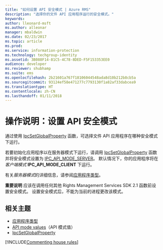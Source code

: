 ```yaml
---
title: "如何设置 API 安全模式 | Azure RMS"
description: "选择你的文件 API 应用程序运行的安全模式。"
keywords: 
author: lleonard-msft
ms.author: alleonar
manager: mbaldwin
ms.date: 02/23/2017
ms.topic: article
ms.prod: 
ms.service: information-protection
ms.technology: techgroup-identity
ms.assetid: 3B088F14-81C5-4C78-8DED-F5F153353EE0
audience: developer
ms.reviewer: shubhamp
ms.suite: ems
ms.openlocfilehash: 2b21601a767f18106044548ada8d10b212b8cb5a
ms.sourcegitcommit: 93124ef58e471277c7793130f1a82af33dabcea9
ms.translationtype: HT
ms.contentlocale: zh-CN
ms.lasthandoff: 01/11/2018
---
```

# <a name="how-to-set-the-api-security-mode"></a>操作说明：设置 API 安全模式

通过使用 [IpcSetGlobalProperty](https://msdn.microsoft.com/library/hh535270.aspx) 函数，可选择文件 API 应用程序在哪种安全模式下运行。

若要初始化应用程序以在服务器模式下运行，请调用 [IpcSetGlobalProperty](https://msdn.microsoft.com/library/hh535270.aspx) 函数并将安全模式设置为 [IPC\_API\_MODE\_SERVER](https://msdn.microsoft.com/library/hh535236.aspx)。 默认情况下，你的应用程序将在*客户端模式* **IPC\_API\_MODE\_CLIENT** 下运行。

有关*服务器模式*的详细信息，请参阅[应用程序类型](application-types.md)。

**重要说明**  应该在调用任何其他 Rights Management Services SDK 2.1 函数前设置安全模式。 设置安全模式后，不能为当前的进程更改该模式。

## <a name="related-topics"></a>相关主题

* [应用程序类型](application-types.md)
* [API mode values](https://msdn.microsoft.com/library/hh535236.aspx)（API 模式值）
* [IpcSetGlobalProperty](https://msdn.microsoft.com/library/hh535270.aspx)

[!INCLUDE[Commenting house rules](../includes/houserules.md)]